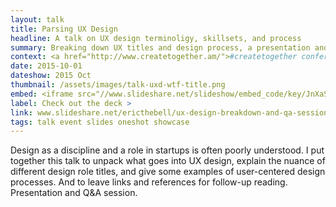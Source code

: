 ```yaml
---
layout: talk
title: Parsing UX Design
headline: A talk on UX design terminoligy, skillsets, and process
summary: Breaking down UX titles and design process, a presentation and Q&A session at <a href="https://href.li/?http://www.createtogether.am/">#createTogether conference</a> in Yerevan, Armenia.
context: <a href="http://www.createtogether.am/">#createtogether conference</a> in Yerevan, Armenia
date: 2015-10-01
dateshow: 2015 Oct
thumbnail: /assets/images/talk-uxd-wtf-title.png
embed: <iframe src="//www.slideshare.net/slideshow/embed_code/key/JnXaSzFU2SqRox" width="595" height="485" frameborder="0" marginwidth="0" marginheight="0" scrolling="no" allowfullscreen> </iframe>
label: Check out the deck >
link: www.slideshare.net/ericthebell/ux-design-breakdown-and-qa-session-createtogether
tags: talk event slides oneshot showcase
---
```


Design as a discipline and a role in startups is often poorly understood. I put together this talk to unpack what goes into UX design, explain the nuance of different design role titles, and give some examples of user-centered design processes. And to leave links and references for follow-up reading. Presentation and Q&A session.